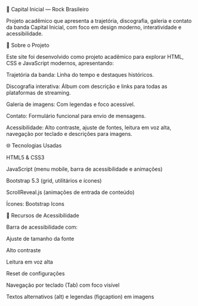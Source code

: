 🎸 Capital Inicial — Rock Brasileiro

Projeto acadêmico que apresenta a trajetória, discografia, galeria e contato da banda Capital Inicial, com foco em design moderno, interatividade e acessibilidade.

📝 Sobre o Projeto

Este site foi desenvolvido como projeto acadêmico para explorar HTML, CSS e JavaScript modernos, apresentando:

Trajetória da banda: Linha do tempo e destaques históricos.

Discografia interativa: Álbum com descrição e links para todas as plataformas de streaming.

Galeria de imagens: Com legendas e foco acessível.

Contato: Formulário funcional para envio de mensagens.

Acessibilidade: Alto contraste, ajuste de fontes, leitura em voz alta, navegação por teclado e descrições para imagens.

🌐 Tecnologias Usadas

HTML5 & CSS3

JavaScript (menu mobile, barra de acessibilidade e animações)

Bootstrap 5.3 (grid, utilitários e ícones)

ScrollReveal.js (animações de entrada de conteúdo)

Ícones: Bootstrap Icons

🎨 Recursos de Acessibilidade

Barra de acessibilidade com:

Ajuste de tamanho da fonte

Alto contraste

Leitura em voz alta

Reset de configurações

Navegação por teclado (Tab) com foco visível

Textos alternativos (alt) e legendas (figcaption) em imagens
